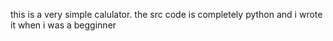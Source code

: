 this is a very simple calulator. the src code is completely python and i wrote it when i was a begginner
